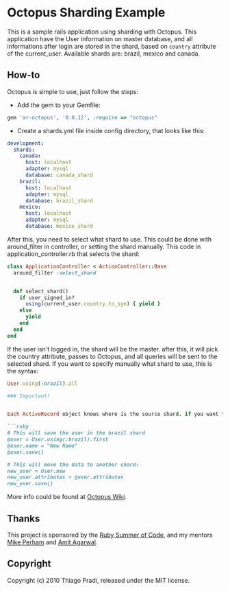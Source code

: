 Octopus Sharding Example
========================

This is a sample rails application using sharding with Octopus. This application have the User information on master database, and all informations after login are stored in the shard, based on `country` attribute of the current_user. Available shards are: brazil, mexico and canada.

How-to
------

Octopus is simple to use, just follow the steps:

- Add the gem to your Gemfile:

```ruby
gem 'ar-octopus', '0.0.12', :require => "octopus"
```

- Create a shards.yml file inside config directory, that looks like this:

```yaml
development:
  shards:
    canada:
      host: localhost
      adapter: mysql
      database: canada_shard
    brazil:
      host: localhost
      adapter: mysql
      database: brazil_shard
    mexico:
      host: localhost
      adapter: mysql
      database: mexico_shard
```

After this, you need to select what shard to use. This could be done with around_filter in controller, or setting the shard manually. This code in application_controller.rb that selects the shard:

```ruby
class ApplicationController < ActionController::Base
  around_filter :select_shard


  def select_shard()
    if user_signed_in?
      using(current_user.country.to_sym) { yield }
    else
      yield     
    end
  end
end
```

If the user isn't logged in, the shard will be the master. after this, it will pick the country attribute, passes to Octopus, and all queries will be sent to the selected shard. If you want to specify manually what shard to use, this is the syntax:

```ruby
User.using(:brazil).all

### Important!


Each ActiveRecord object knows where is the source shard. if you want to move objects between shards, you need to specify what shard to sent, like this:

```ruby
# This will save the user in the brazil shard
@user = User.using(:brazil).first
@user.name = "New Name"
@user.save()

# This will move the data to another shard:
new_user = User.new
new_user.attributes = @user.attributes
new_user.save()
```

More info could be found at [Octopus Wiki](http://wiki.github.com/tchandy/octopus/).

Thanks
------

This project is sponsored by the [Ruby Summer of Code](http://www.rubysoc.org),
and my mentors [Mike Perham](http://github.com/mperham) and [Amit Agarwal](http://github.com/amitagarwal).

Copyright
---------

Copyright (c) 2010 Thiago Pradi, released under the MIT license.
